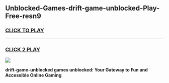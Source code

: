 
## Unblocked-Games-drift-game-unblocked-Play-Free-resn9
<h3>
<a href="https://premium76.site?title=drift-game-unblocked&ref=24M">CLICK TO PLAY</a></h3>
<hr>

<h3>
<a href="https://premium76.site?title=drift-game-unblocked&ref=24M">CLICK 2 PLAY</a>
  
</h3>

<a href="https://premium76.site?title=drift-game-unblocked&ref=24M"><img src="https://clearcache.store/games.png"></a>


**drift-game-unblocked games unblocked: Your Gateway to Fun and Accessible Online Gaming**
